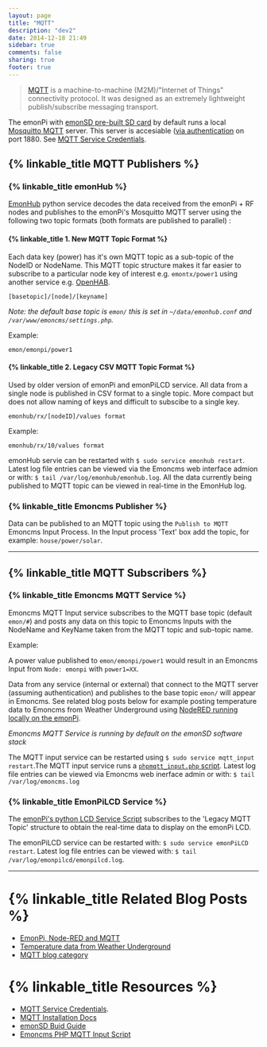 ```yaml
---
layout: page
title: "MQTT"
description: "dev2"
date: 2014-12-18 21:49
sidebar: true
comments: false
sharing: true
footer: true
---
```


> [MQTT](http://mqtt.org/) is a machine-to-machine (M2M)/"Internet of Things" connectivity protocol. It was designed as an extremely lightweight publish/subscribe messaging transport.

The emonPi with [emonSD pre-built SD card](/technical/#emonsd-features) by default runs a local [Mosquitto MQTT](http://mosquitto.org/) server. This server is accesiable ([via authentication](/technical/credentials#mqtt) on port 1880. See [MQTT Service Credentials](/technical/credentials#mqtt).

## {% linkable_title MQTT Publishers %}

### {% linkable_title emonHub %}

[EmonHub](/technical/#emonhub) python service decodes the data received from the emonPi + RF nodes and publishes to the emonPi's Mosquitto MQTT server using the following two topic formats (both formats are published to parallel) :

#### {% linkable_title 1. New MQTT Topic Format %}

Each data key (power) has it's own MQTT topic as a sub-topic of the NodeID or NodeName. This MQTT topic structure makes it far easier to subscribe to a particular node key of interest e.g. `emontx/power1` using another service e.g. [OpenHAB](/integrations/openhab).

`[basetopic]/[node]/[keyname]`

*Note: the default base topic is `emon/` this is set in `~/data/emonhub.conf` and `/var/www/emoncms/settings.php`.*

Example:

`emon/emonpi/power1`

#### {% linkable_title 2. Legacy CSV MQTT Topic Format %}

Used by older version of emonPi and emonPiLCD service. All data from a single node is published in CSV format to a single topic. More compact but does not allow naming of keys and difficult to subscibe to a single key.

`emonhub/rx/[nodeID]/values format`

Example:

`emonhub/rx/10/values format`

emonHub servie can be restarted with `$ sudo service emonhub restart`.
Latest log file entries can be viewed via the Emoncms web interface admion or with: `$ tail /var/log/emonhub/emonhub.log`. All the data currently being published to MQTT topic can be viewed in real-time in the EmonHub log.

### {% linkable_title Emoncms Publisher %}

Data can be published to an MQTT topic using the `Publish to MQTT` Emoncms Input Process. In the Input process 'Text' box add the topic, for example: `house/power/solar`.

***

## {% linkable_title MQTT Subscribers %}

### {% linkable_title Emoncms MQTT Service %}

Emoncms MQTT Input service subscribes to the MQTT base topic (default `emon/#`) and posts any data on this topic to Emoncms Inputs with the NodeName and KeyName taken from the MQTT topic and sub-topic name.

Example:

A power value published to `emon/emonpi/power1` would result in an Emoncms Input from `Node: emonpi` with `power1=XX`.

Data from any service (internal or external) that connect to the MQTT server (assuming authentication) and publishes to the base topic `emon/` will appear in Emoncms. See related blog posts below for example posting temperature data to Emoncms from Weather Underground using [NodeRED running locally on the emonPi](/integrations/nodered).

*Emoncms MQTT Service is running by default on the emonSD software stack*

The MQTT input service can be restarted using `$ sudo service mqtt_input restart`.The MQTT input service runs a [`phpmqtt_input.php` script](https://github.com/emoncms/emoncms/blob/master/scripts/phpmqtt_input.php).
Latest log file entries can be viewed via Emoncms web inerface admin or with: `$ tail /var/log/emoncms.log`


 
### {% linkable_title EmonPiLCD Service %}

The [emonPi's python LCD Service Script](https://github.com/openenergymonitor/emonpi/blob/master/lcd/emonPiLCD.py) subscribes to the 'Legacy MQTT Topic' structure to obtain the real-time data to display on the emonPi LCD.

The emonPiLCD service can be restarted with: `$ sudo service emonPiLCD restart`.
Latest log file entries can be viewed with: `$ tail /var/log/emonpilcd/emonpilcd.log`.

***

# {% linkable_title Related Blog Posts %}

- [EmonPi, Node-RED and MQTT](https://blog.openenergymonitor.org/2015/10/emonpi-nodered-and-mqtt/)
- [Temperature data from Weather Underground](https://blog.openenergymonitor.org/2016/02/outdoor-temperature-data-from-weather/)
- [MQTT blog category](https://blog.openenergymonitor.org/categories/mqtt/)

# {% linkable_title Resources %}

- [MQTT Service Credentials](/technical/credentials#mqtt).
- [MQTT Installation Docs](https://github.com/emoncms/emoncms/blob/master/docs/RaspberryPi/MQTT.md)
- [emonSD Buid Guide](https://github.com/openenergymonitor/emonpi/blob/master/docs/SD-card-build.md)
- [Emoncms PHP MQTT Input Script](https://github.com/emoncms/emoncms/blob/master/scripts/phpmqtt_input.php)

